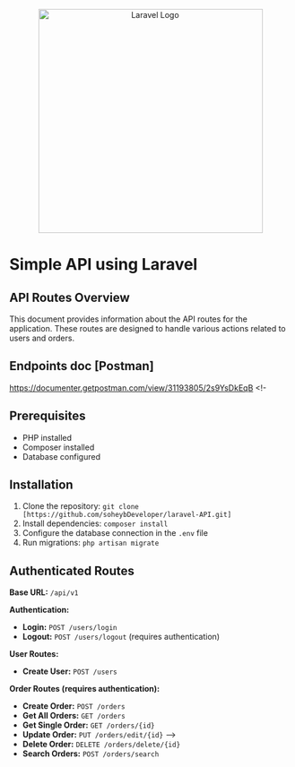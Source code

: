 <p align="center"><a href="https://laravel.com" target="_blank"><img src="https://raw.githubusercontent.com/laravel/art/master/logo-lockup/5%20SVG/2%20CMYK/1%20Full%20Color/laravel-logolockup-cmyk-red.svg" width="400" alt="Laravel Logo"></a></p>

# Simple API using Laravel

## API Routes Overview

This document provides information about the API routes for the application. These routes are designed to handle various actions related to users and orders.

## Endpoints doc [Postman]

https://documenter.getpostman.com/view/31193805/2s9YsDkEqB
<!-
## Prerequisites

- PHP installed
- Composer installed
- Database configured

## Installation

1. Clone the repository: `git clone [https://github.com/soheybDeveloper/laravel-API.git]`
2. Install dependencies: `composer install`
3. Configure the database connection in the `.env` file
4. Run migrations: `php artisan migrate`
## Authenticated Routes

**Base URL:** `/api/v1`

**Authentication:**

- **Login:** `POST /users/login`
- **Logout:** `POST /users/logout` (requires authentication)

**User Routes:**

- **Create User:** `POST /users`

**Order Routes (requires authentication):**

- **Create Order:** `POST /orders`
- **Get All Orders:** `GET /orders`
- **Get Single Order:** `GET /orders/{id}`
- **Update Order:** `PUT /orders/edit/{id}` -->
- **Delete Order:** `DELETE /orders/delete/{id}`
- **Search Orders:** `POST /orders/search`
